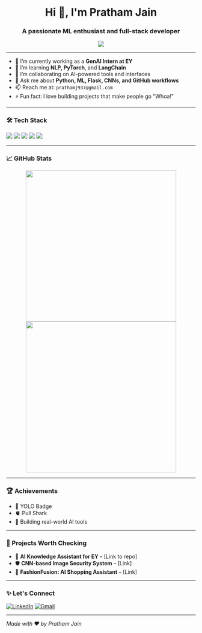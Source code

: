 <h1 align="center">Hi 👋, I'm Pratham Jain</h1>
<h3 align="center">A passionate ML enthusiast and full-stack developer</h3>

<p align="center">
  <img src="https://readme-typing-svg.herokuapp.com/?lines=Python%20Developer;Machine%20Learning%20Intern;GenAI%20Explorer;Always%20learning...&center=true&width=500&height=30">
</p>

---

- 🔭 I’m currently working as a **GenAI Intern at EY**
- 🌱 I’m learning **NLP, PyTorch**, and **LangChain**
- 👯 I’m collaborating on AI-powered tools and interfaces
- 💬 Ask me about **Python, ML, Flask, CNNs, and GitHub workflows**
- 📫 Reach me at: `prathamj937@gmail.com`
- ⚡ Fun fact: I love building projects that make people go "Whoa!"

---

### 🛠️ Tech Stack
<p>
  <img src="https://img.shields.io/badge/-Python-333333?style=flat&logo=python" />
  <img src="https://img.shields.io/badge/-Flask-333333?style=flat&logo=flask" />
  <img src="https://img.shields.io/badge/-TensorFlow-333333?style=flat&logo=tensorflow" />
  <img src="https://img.shields.io/badge/-MySQL-333333?style=flat&logo=mysql" />
  <img src="https://img.shields.io/badge/-Git-333333?style=flat&logo=git" />
</p>

---

### 📈 GitHub Stats

<p align="center">
  <img src="https://github-readme-stats.vercel.app/api?username=prathamj937&show_icons=true&theme=radical" width="400">
  <img src="https://github-readme-streak-stats.herokuapp.com?user=prathamj937&theme=radical" width="400">
</p>

---

### 🏆 Achievements
- 🏅 YOLO Badge
- 🫀 Pull Shark
- 🚀 Building real-world AI tools

---

### 📌 Projects Worth Checking
- 🧠 **AI Knowledge Assistant for EY** – [Link to repo]
- 🛡️ **CNN-based Image Security System** – [Link]
- 🛒 **FashionFusion: AI Shopping Assistant** – [Link]

---

### ✨ Let's Connect
[![LinkedIn](https://img.shields.io/badge/LinkedIn-blue?logo=linkedin&style=for-the-badge)](https://www.linkedin.com/in/your-profile)
[![Gmail](https://img.shields.io/badge/Gmail-red?logo=gmail&style=for-the-badge)](mailto:prathamj937@gmail.com)

---

*Made with ❤️ by Pratham Jain*
